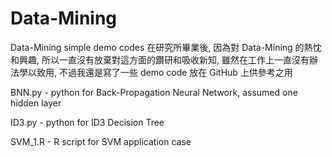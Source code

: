 Data-Mining
===========

Data-Mining simple demo codes
在研究所畢業後,  因為對  Data-Mining  的熱忱和興趣,  所以一直沒有放棄對這方面的鑽研和吸收新知,  雖然在工作上一直沒有辦法學以致用,  不過我還是寫了一些  demo  code  放在  GitHub  上供參考之用

  BNN.py  -  python  for  Back-Propagation  Neural  Network, assumed one hidden layer

  ID3.py  -  python  for  ID3  Decision  Tree

  SVM_1.R  -  R  script  for  SVM  application  case
